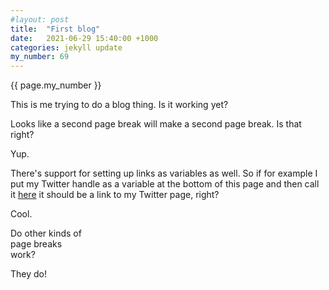 ```yaml
---
#layout: post
title:  "First blog"
date:   2021-06-29 15:40:00 +1000
categories: jekyll update
my_number: 69
---
```


{{ page.my_number }}

This is me trying to do a blog thing. Is it working yet?

Looks like a second page break will make a second page break. Is that right?

Yup.

There's support for setting up links as variables as well. So if for example I put my Twitter handle as a variable at the bottom of this page and then call it [here][twitter-profile] it should be a link to my Twitter page, right?

Cool.

Do other kinds of <br> page breaks <br> work?

They do!

[twitter-profile]: https://twitter.com/vontonks

